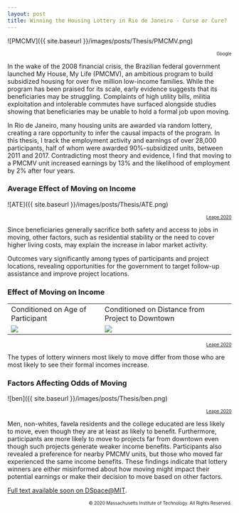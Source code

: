 ```yaml
---
layout: post
title: Winning the Housing Lottery in Rio de Janeiro - Curse or Cure?
---
```


![PMCMV]({{ site.baseurl }}/images/posts/Thesis/PMCMV.png)
<div style="text-align:right">
  <a style="font-size:10px">Google</a>
</div>

In the wake of the 2008 financial crisis, the Brazilian federal government launched My House, My Life (PMCMV), an ambitious program to build subsidized housing for over five million low-income families. While the program has been praised for its scale, early evidence suggests that its beneficiaries may be struggling. Complaints of high utility bills, militia exploitation and intolerable commutes have surfaced alongside studies showing that beneficiaries may be unable to hold a formal job upon moving. 

In Rio de Janeiro, many housing units are awarded via random lottery, creating a rare opportunity to infer the causal impacts of the program. In this thesis, I track the employment activity and earnings of over 28,000 participants, half of whom were awarded 90%-subsidized units, between 2011 and 2017. Contradicting most theory and evidence, I find that moving to a PMCMV unit increased earnings by 13% and the likelihood of employment by 2% after four years. 

### Average Effect of Moving on Income
![ATE]({{ site.baseurl }}/images/posts/Thesis/ATE.png)
<div style="text-align:right">
  <a style="font-size:10px" href="https://dspace.mit.edu">Leape 2020</a>
</div>

Since beneficiaries generally sacrifice both safety and access to jobs in moving, other factors, such as residential stability or the need to cover higher living costs, may explain the increase in labor market activity.

Outcomes vary significantly among types of participants and project locations, revealing opportunities for the government to target follow-up assistance and improve project locations. 

### Effect of Moving on Income
<table>
    <tr>
        <td>
            Conditioned on Age of Participant
        </td>
        <td>
            Conditioned on Distance from Project to Downtown
        </td>
    </tr>
    <tr>
        <td>
            <img src='{{ site.baseurl }}/images/posts/Thesis/CATE_age.png'>
        </td>
        <td>
            <img src='{{ site.baseurl }}/images/posts/Thesis/CATE_ctr.png'>
        </td>
    </tr>
</table>

<div style="text-align:right">
  <a style="font-size:10px" href="https://dspace.mit.edu">Leape 2020</a>
</div>

The types of lottery winners most likely to move differ from those who are most likely to see their formal incomes increase. 

### Factors Affecting Odds of Moving
![ben]({{ site.baseurl }}/images/posts/Thesis/ben.png)
<div style="text-align:right">
  <a style="font-size:10px" href="https://dspace.mit.edu">Leape 2020</a>
</div>

Men, non-whites, favela residents and the college educated are less likely to move, even though they are at least as likely to benefit. Furthermore, participants are more likely to move to projects far from downtown even though such projects generate weaker income benefits. Participants also revealed a preference for nearby PMCMV units, but those who moved far experienced the same income benefits. These findings indicate that lottery winners are either misinformed about how moving might impact their potential earnings or make their decision to move based on other factors.

[Full text available soon on DSpace@MIT](https://dspace.mit.edu).

<div style="text-align:right">
  <a style="font-size:10px">© 2020 Massachusetts Institute of Technology. All Rights Reserved.</a>
</div>
